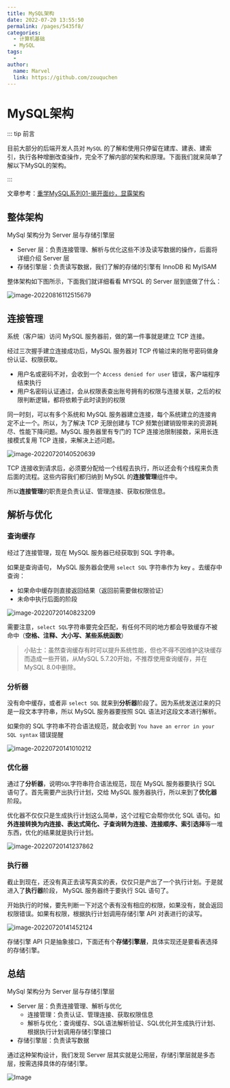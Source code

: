 ```yaml
---
title: MySQL架构
date: 2022-07-20 13:55:50
permalink: /pages/5435f8/
categories:
  - 计算机基础
  - MySQL
tags:
  - 
author: 
  name: Marvel
  link: https://github.com/zouquchen
---
```

# MySQL架构



::: tip 前言

目前大部分的后端开发人员对 `MySQL` 的了解和使用只停留在建库、建表、建索引，执行各种增删改查操作，完全不了解内部的架构和原理。下面我们就来简单了解以下MySQL的架构。

:::

<!-- more -->

文章参考：[重学MySQL系列01-揭开面纱，显露架构](https://mp.weixin.qq.com/s/R-1km7r0z3oWfwYQV8iiqA)

## 整体架构

MySql 架构分为 Server 层与存储引擎层

- Server 层：负责连接管理、解析与优化这些不涉及读写数据的操作，后面将详细介绍 Server 层
- 存储引擎层：负责读写数据，我们了解的存储的引擎有 InnoDB 和 MyISAM

整体架构如下图所示，下面我们就详细看看 MYSQL 的 Server 层到底做了什么：

![image-20220816112515679](https://studynote-images.oss-cn-hangzhou.aliyuncs.com/MySQL-strcuture1.png)

## 连接管理

系统（客户端）访问 MySQL 服务器前，做的第一件事就是建立 TCP 连接。

经过三次握手建立连接成功后，MySQL 服务器对 TCP 传输过来的账号密码做身份认证、权限获取。

- 用户名或密码不对，会收到一个 `Access denied for user` 错误，客户端程序结束执行
- 用户名密码认证通过，会从权限表查出账号拥有的权限与连接关联，之后的权限判断逻辑，都将依赖于此时读到的权限

同一时刻，可以有多个系统和 MySQL 服务器建立连接，每个系统建立的连接肯定不止一个。所以，为了解决 TCP 无限创建与 TCP 频繁创建销毁带来的资源耗尽、性能下降问题。MySQL 服务器里有专门的 TCP 连接池限制接数，采用长连接模式复用 TCP 连接，来解决上述问题。

![image-20220720140520639](https://raw.githubusercontent.com/zouquchen/Images/main/imgs/mysql-architecture1.png)

TCP 连接收到请求后，必须要分配给一个线程去执行，所以还会有个线程来负责后面的流程。这些内容我们都归纳到 MySQL 的**连接管理**组件中。

所以**连接管理**的职责是负责认证、管理连接、获取权限信息。

## 解析与优化

### 查询缓存

经过了连接管理，现在 MySQL 服务器已经获取到 SQL 字符串。

如果是查询语句， MySQL 服务器会使用 `select SQL` 字符串作为 key 。去缓存中查询：

- 如果命中缓存则直接返回结果（返回前需要做权限验证）
- 未命中执行后面的阶段

![image-20220720140823209](https://raw.githubusercontent.com/zouquchen/Images/main/imgs/mysql-architecture2.png)

需要注意，`select SQL`字符串要完全匹配，有任何不同的地方都会导致缓存不被命中（**空格、注释、大小写、某些系统函数**）

> 小贴士：虽然查询缓存有时可以提升系统性能，但也不得不因维护这块缓存而造成一些开销，从MySQL 5.7.20开始，不推荐使用查询缓存，并在MySQL 8.0中删除。

### 分析器

没有命中缓存，或者非 `select SQL` 就来到**分析器**阶段了。因为系统发送过来的只是一段文本字符串，所以 MySQL 服务器要按照 SQL 语法对这段文本进行解析。

如果你的 SQL 字符串不符合语法规范，就会收到  `You have an error in your SQL syntax`  错误提醒

![image-20220720141010212](https://raw.githubusercontent.com/zouquchen/Images/main/imgs/mysql-architecture3.png)

### 优化器

通过了**分析器**，说明`SQL`字符串符合语法规范，现在 MySQL 服务器要执行 SQL 语句了。首先需要产出执行计划，交给 MySQL 服务器执行，所以来到了**优化器**阶段。

优化器不仅仅只是生成执行计划这么简单，这个过程它会帮你优化 SQL 语句。如**外连接转换为内连接、表达式简化、子查询转为连接、连接顺序、索引选择**等一堆东西，优化的结果就是执行计划。

![image-20220720141237862](https://raw.githubusercontent.com/zouquchen/Images/main/imgs/mysql-architecture5.png)

### 执行器

截止到现在，还没有真正去读写真实的表，仅仅只是产出了一个执行计划。于是就进入了**执行器**阶段， MySQL 服务器终于要执行 SQL 语句了。

开始执行的时候，要先判断一下对这个表有没有相应的权限，如果没有，就会返回权限错误。如果有权限，根据执行计划调用存储引擎 API 对表进行的读写。

![image-20220720141452124](https://raw.githubusercontent.com/zouquchen/Images/main/imgs/mysql-architecture7.png)

存储引擎 API 只是抽象接口，下面还有个**存储引擎层**，具体实现还是要看表选择的存储引擎。

## 总结

MySql 架构分为 Server 层与存储引擎层

- Server 层：负责连接管理、解析与优化
  - 连接管理：负责认证、管理连接、获取权限信息
  - 解析与优化：查询缓存、SQL语法解析验证、SQL优化并生成执行计划、根据执行计划调用存储引擎接口
- 存储引擎层：负责读写数据

通过这种架构设计，我们发现 Server 层其实就是公用层，存储引擎层就是多态层，按需选择具体的存储引擎。

![Image](https://raw.githubusercontent.com/zouquchen/Images/main/imgs/mysql-architecture8)

